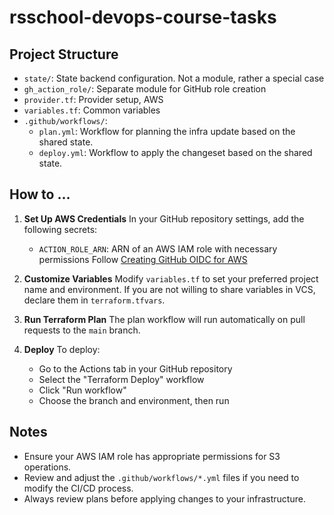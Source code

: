 # rsschool-devops-course-tasks

## Project Structure

- `state/`: State backend configuration. Not a module, rather a special case
- `gh_action_role/`: Separate module for GitHub role creation
- `provider.tf`: Provider setup, AWS
- `variables.tf`: Common variables
- `.github/workflows/`:
    - `plan.yml`: Workflow for planning the infra update based on the shared state.
    - `deploy.yml`: Workflow to apply the changeset based on the shared state.

## How to ...

1. **Set Up AWS Credentials**
   In your GitHub repository settings, add the following secrets:
    - `ACTION_ROLE_ARN`: ARN of an AWS IAM role with necessary permissions
   Follow [Creating GitHub OIDC for AWS](documentation/github_oidc_setup.md)

2. **Customize Variables**
   Modify `variables.tf` to set your preferred project name and environment.
   If you are not willing to share variables in VCS, declare them in `terraform.tfvars`.

3. **Run Terraform Plan**
   The plan workflow will run automatically on pull requests to the `main` branch.

4. **Deploy**
   To deploy:
    - Go to the Actions tab in your GitHub repository
    - Select the "Terraform Deploy" workflow
    - Click "Run workflow"
    - Choose the branch and environment, then run

## Notes

- Ensure your AWS IAM role has appropriate permissions for S3 operations.
- Review and adjust the `.github/workflows/*.yml` files if you need to modify the CI/CD process.
- Always review plans before applying changes to your infrastructure.
